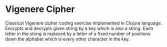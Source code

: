 # Vigenere Cipher
Classical Vigenere cipher coding exercise implemented in Clojure language. Encrypts and decrypts given string by a key which is also a string. Each letter in the string is replaced by a letter of a fixed number of positions down the alphabet which is every other character in the key.
